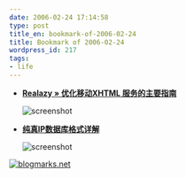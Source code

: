 ```yaml
---
date: 2006-02-24 17:14:58
type: post
title_en: bookmark-of-2006-02-24
title: Bookmark of 2006-02-24
wordpress_id: 217
tags:
- life
---
```


* **[Realazy » 优化移动XHTML 服务的主要指南](http://www.omemo.net/neo/blog/?p=83)**

	![screenshot](http://blogmarks.net/screenshots/2006/02/24/a5258fbe7bd08a136434e8e8d72b2086.png)

* **[纯真IP数据库格式详解](http://lumaqq.linuxsir.org/article/qqwry_format_detail.html)**

	![screenshot](http://blogmarks.net/screenshots/2006/02/24/720701064776c9f123cdc234b2fa4a3f.png)

[![blogmarks.net](http://blogmarks.net/img/button.png)](http://blogmarks.net/user/nickcheng)

